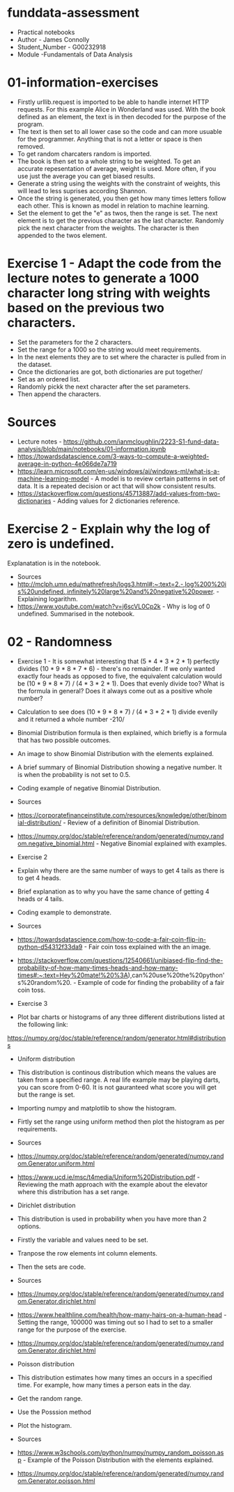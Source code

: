 # funddata-assessment
* Practical notebooks
* Author - James Connolly
* Student_Number - G00232918
* Module -Fundamentals of Data Analysis

# 01-information-exercises

* Firstly urllib.request is imported to be able to handle internet HTTP requests. For this example Alice in Wonderland was used. With the book defined as an element, the text is in then decoded for the purpose of the program.
* The text is then set to all lower case so the code and can more usuable for the programmer. Anything that is not a letter or space is then removed. 
* To get random charcaters random is imported.
* The book is then set to a whole string to be weighted. To get an accurate repesentation of average, weight is used. More often, if you use just the average you can get biased results.
* Generate a string using the weights with the constraint of weights, this will lead to less suprises according Shannon.
* Once the string is generated, you then get how many times letters follow each other. This is known as model in relation to machine learning. 
* Set the element to get the "e" as twos, then the range is set. The next element is to get the previous character as the last character. Randomly pick the next character from the weights. The character is then appended to the twos element. 

# Exercise 1 - Adapt the code from the lecture notes to generate a 1000 character long string with weights based on the previous two characters.
* Set the parameters for the 2 characters.
* Set the range for a 1000 so the string would meet requirements.
* In the next elements they are to set where the character is pulled from in the dataset.
* Once the dictionaries are got, both dictionaries are put together/
* Set as an ordered list.
* Randomly pickk the next character after the set parameters.
* Then append the characters.

# Sources
* Lecture notes - https://github.com/ianmcloughlin/2223-S1-fund-data-analysis/blob/main/notebooks/01-information.ipynb
* https://towardsdatascience.com/3-ways-to-compute-a-weighted-average-in-python-4e066de7a719
* https://learn.microsoft.com/en-us/windows/ai/windows-ml/what-is-a-machine-learning-model - A model is to review certain patterns in set of data. It is a repeated decision or act that will show consistent results.
* https://stackoverflow.com/questions/45713887/add-values-from-two-dictionaries - Adding values for 2 dictionaries reference.

# Exercise 2 - Explain why the log of zero is undefined.
Explanatation is in the notebook.

* Sources
* http://mclph.umn.edu/mathrefresh/logs3.html#:~:text=2.-,log%200%20is%20undefined.,infinitely%20large%20and%20negative%20power. - Explaining logarithm.
* https://www.youtube.com/watch?v=j6scVL0Cp2k - Why is log of 0 undefined. Summarised in the notebook. 


# 02 - Randomness
* Exercise 1 - It is somewhat interesting that (5 * 4 * 3 * 2 * 1) perfectly divides (10 * 9 * 8 * 7 * 6) - there's no remainder.
If we only wanted exactly four heads as opposed to five, the equivalent calculation would be (10 * 9 * 8 * 7) / (4 * 3 * 2 * 1).
Does that evenly divide too? What is the formula in general?
Does it always come out as a positive whole number?

* Calculation to see does (10 * 9 * 8 * 7) / (4 * 3 * 2 * 1) divide evenlly and it returned a whole number -210/
* Binomial Distribution formula is then explained, which briefly is a formula that has two possible outcomes.
* An image to show Binomial Distribution with the elements explained.
* A brief summary of Binomial Distribution showing a negative number. It is when the probability is not set to 0.5.
* Coding example of negative Binomial Distribution.

* Sources
* https://corporatefinanceinstitute.com/resources/knowledge/other/binomial-distribution/ - Review of a definition of Binomial Distribution.
* https://numpy.org/doc/stable/reference/random/generated/numpy.random.negative_binomial.html - Negative Binomial explained with examples.

* Exercise 2 
* Explain why there are the same number of ways to get 4 tails as there is to get 4 heads.
* Brief explanation as to why you have the same chance of getting 4 heads or 4 tails.
* Coding example to demonstrate.

* Sources
* https://towardsdatascience.com/how-to-code-a-fair-coin-flip-in-python-d54312f33da9 - Fair coin toss explained with the an image.
* https://stackoverflow.com/questions/12540661/unibiased-flip-find-the-probability-of-how-many-times-heads-and-how-many-times#:~:text=Hey%20mate!%20%3A),can%20use%20the%20python's%20random%20. - Example of code for finding the probability of a fair coin toss. 

* Exercise 3
* Plot bar charts or histograms of any three different distributions listed at the following link:

https://numpy.org/doc/stable/reference/random/generator.html#distributions

* Uniform distribution
* This distribution is continous distribution which means the values are taken from a specified range. A real life example may be playing darts, you can score from 0-60. It is not gauranteed what score you will get but the range is set.
* Importing numpy and matplotlib to show the histogram.
* Firtly set the range using uniform method then plot the histogram as per requirements. 

* Sources 
* https://numpy.org/doc/stable/reference/random/generated/numpy.random.Generator.uniform.html
* https://www.ucd.ie/msc/t4media/Uniform%20Distribution.pdf - Reviewing the math approach with the example about the elevator where this distribution has a set range.


* Dirichlet distribution
* This distribution is used in probability when you have more than 2 options.
* Firstly the variable and values need to be set.
* Tranpose the row elements int column elements.
* Then the sets are code.

* Sources
* https://numpy.org/doc/stable/reference/random/generated/numpy.random.Generator.dirichlet.html
* https://www.healthline.com/health/how-many-hairs-on-a-human-head - Setting the range, 100000 was timing out so I had to set to a smaller range for the purpose of the exercise.
* https://numpy.org/doc/stable/reference/random/generated/numpy.random.Generator.dirichlet.html


* Poisson distribution
* This distribution estimates how many times an occurs in a specified time. For example, how many times a person eats in the day.
* Get the random range.
* Use the Posssion method
* Plot the histogram.

* Sources
* https://www.w3schools.com/python/numpy/numpy_random_poisson.asp - Example of the Poisson Distribution with the elements explained.
* https://numpy.org/doc/stable/reference/random/generated/numpy.random.Generator.poisson.html 

